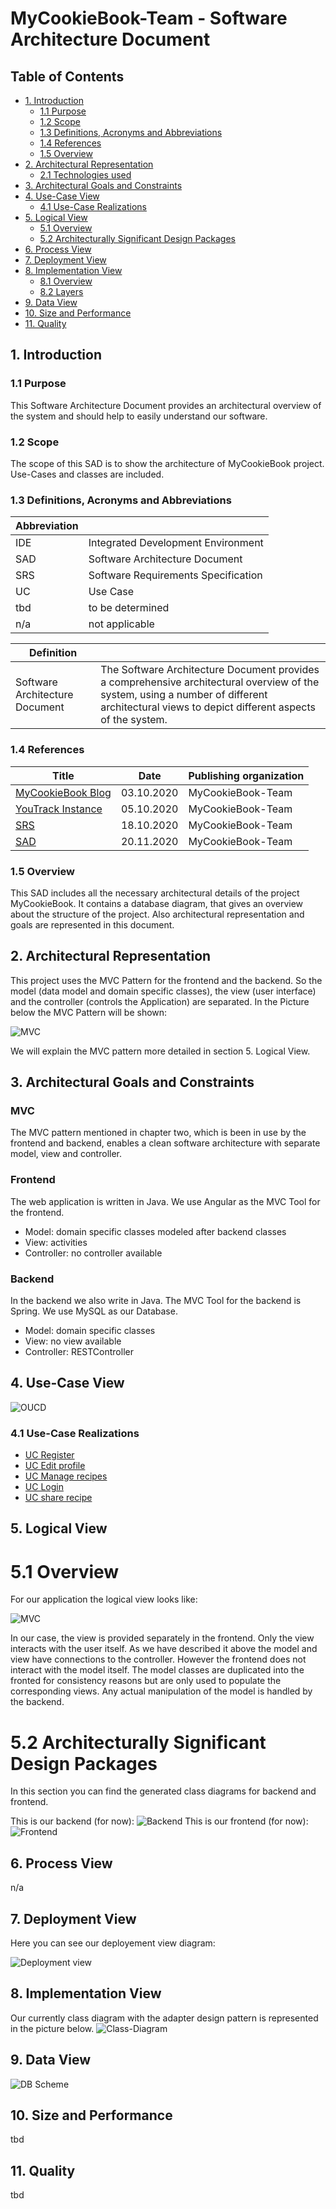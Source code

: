 # MyCookieBook-Team  - Software Architecture Document

## Table of Contents
- [1. Introduction](#1-introduction)
    - [1.1 Purpose](#11-purpose)
    - [1.2 Scope](#12-scope)
    - [1.3 Definitions, Acronyms and Abbreviations](#13-definitions-acronyms-and-abbreviations)
    - [1.4 References](#14-references)
    - [1.5 Overview](#15-overview)
- [2. Architectural Representation](#2-architectural-representation)
    - [2.1 Technologies used](#21-technologies-used)
- [3. Architectural Goals and Constraints](#3-architectural-goals-and-constraints)
- [4. Use-Case View](#4-use-case-view)
    - [4.1 Use-Case Realizations](#41-use-case-realizations)
- [5. Logical View](#5-logical-view)
    - [5.1 Overview](#51-overview)
	- [5.2 Architecturally Significant Design Packages](#52-architecturally-significant-design-packages)
- [6. Process View](#6-process-view)
- [7. Deployment View](#7-deployment-view)
- [8. Implementation View](#8-implementation-view)
    - [8.1 Overview](#81-overview)
    - [8.2 Layers](#82-layers)
- [9. Data View](#9-data-view)
- [10. Size and Performance](#10-size-and-performance)
- [11. Quality](#11-quality)

## 1. Introduction
### 1.1 Purpose
This Software Architecture Document provides an architectural overview of the system and should help to easily understand our software.
### 1.2 Scope
The scope of this SAD is to show the architecture of MyCookieBook project. Use-Cases and classes are included.
### 1.3 Definitions, Acronyms and Abbreviations
Abbreviation | |
--- | --- 
IDE | Integrated Development Environment
SAD | Software Architecture Document
SRS | Software Requirements Specification
UC | Use Case
tbd | to be determined
n/a | not applicable  


Definition | |  
--- | ---  
Software Architecture Document | The Software Architecture Document provides a comprehensive architectural overview of the system, using a number of different architectural views to depict different aspects of the system.
### 1.4 References
Title | Date | Publishing organization |  
--- | :---:  | ---
[MyCookieBook Blog](https://mycookiebook.wordpress.com/) | 03.10.2020 | MyCookieBook-Team  
[YouTrack Instance ](https://dhbw-karlsruhe.myjetbrains.com/youtrack/dashboard?id=daa9d0a7-920f-4823-8c67-75f6c7c3bf62) | 05.10.2020 | MyCookieBook-Team  
[SRS](../SRS/SRS.md) | 18.10.2020 | MyCookieBook-Team  
[SAD](../SAD/SAD.md) | 20.11.2020 | MyCookieBook-Team  
### 1.5 Overview
This SAD includes all the necessary architectural details of the project MyCookieBook. It contains a database diagram, that gives an overview about the structure of the project. Also architectural representation and goals are represented in this document.

## 2. Architectural Representation
This project uses the MVC Pattern for the frontend and the backend. So the model (data model and domain specific classes), the view (user interface) and the controller (controls the Application) are separated.
In the Picture below the MVC Pattern will be shown:

![MVC](https://github.com/MyCookieBook/MyCookieBook-Documentation/blob/master/Diagrams/MVC%20.svg)

We will explain the MVC pattern more detailed in section 5. Logical View.

## 3. Architectural Goals and Constraints
### MVC
The MVC pattern mentioned in chapter two, which is been in use by the frontend and backend, enables a clean software architecture with separate model, view and controller.

### Frontend
The web application is written in Java. We use Angular as the MVC Tool for the frontend.

- Model: domain specific classes modeled after backend classes
- View: activities
- Controller: no controller available

### Backend
In the backend we also write in Java. The MVC Tool for the backend is Spring. 
We use MySQL as our Database.

- Model: domain specific classes
- View: no view available
- Controller: RESTController

## 4. Use-Case View
![OUCD](https://github.com/MyCookieBook/MyCookieBook-Documentation/blob/master/UC/images/OUCD_Mar_30.JPG)
### 4.1 Use-Case Realizations
- [UC Register](../UC/register.md)
- [UC Edit profile](../UC/editProfile.md)
- [UC Manage recipes](../UC/manageRecipes.md)
- [UC Login](../UC/login.md)
- [UC share recipe](../UC/SearchRecipe.md)

## 5. Logical View
# 5.1 Overview
For our application the logical view looks like:

![MVC](https://github.com/MyCookieBook/MyCookieBook-Documentation/blob/master/Diagrams/MVC%20.svg)

In our case, the view is provided separately in the frontend. Only the view interacts with the user itself. 
As we have described it above the model and view have connections to the controller.
However the frontend does not interact with the model itself. The model classes are duplicated into the fronted for consistency reasons but are only used to populate the corresponding views.
Any actual manipulation of the model is handled by the backend.

# 5.2 Architecturally Significant Design Packages
In this section you can find the generated class diagrams for backend and frontend.

This is our backend (for now):
![Backend](https://github.com/MyCookieBook/MyCookieBook-Documentation/blob/master/Diagrams/backend_24.12.2020.png)
This is our frontend (for now):
![Frontend](https://github.com/MyCookieBook/MyCookieBook-Documentation/blob/master/Diagrams/frontend_24.12.2020.png)
## 6. Process View
n/a

## 7. Deployment View  
Here you can see our deployement view diagram:

![Deployment view](https://github.com/MyCookieBook/MyCookieBook-Documentation/blob/master/Diagrams/DeploymentView.JPG)
## 8. Implementation View
Our currently class diagram with the adapter design pattern is represented in the picture below. 
![Class-Diagram](https://github.com/MyCookieBook/MyCookieBook-Documentation/blob/master/Diagrams/Package%20restservice%20nachher.png)
## 9. Data View
![DB Scheme](https://github.com/MyCookieBook/MyCookieBook-Documentation/blob/master/Diagrams/DB_Scheme.PNG)

## 10. Size and Performance
tbd
## 11. Quality
tbd
